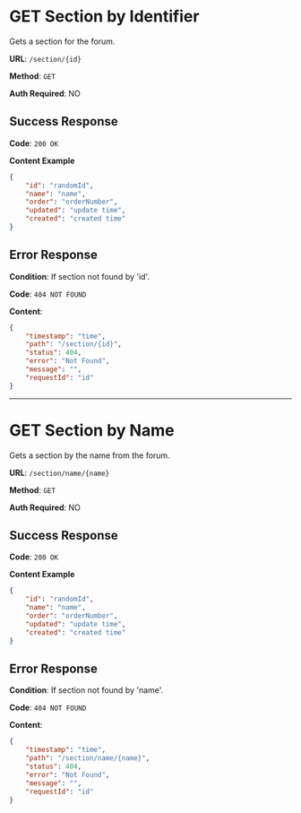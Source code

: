 # GET Section by Identifier

Gets a section for the forum.

**URL**: `/section/{id}`

**Method**: `GET`

**Auth Required**: NO

## Success Response

**Code**: `200 OK`

**Content Example**

```json
{
    "id": "randomId",
    "name": "name",
    "order": "orderNumber",
    "updated": "update time",
    "created": "created time"
}
```

## Error Response

**Condition**: If section not found by 'id'.

**Code**: `404 NOT FOUND`

**Content**:

```json
{
    "timestamp": "time",
    "path": "/section/{id}",
    "status": 404,
    "error": "Not Found",
    "message": "",
    "requestId": "id"
}
```
---
# GET Section by Name
Gets a section by the name from the forum.

**URL**: `/section/name/{name}`

**Method**: `GET`

**Auth Required**: NO

## Success Response

**Code**: `200 OK`

**Content Example**

```json
{
    "id": "randomId",
    "name": "name",
    "order": "orderNumber",
    "updated": "update time",
    "created": "created time"
}
```

## Error Response

**Condition**: If section not found by 'name'.

**Code**: `404 NOT FOUND`

**Content**:

```json
{
    "timestamp": "time",
    "path": "/section/name/{name}",
    "status": 404,
    "error": "Not Found",
    "message": "",
    "requestId": "id"
}    
```